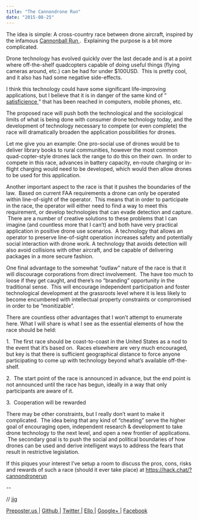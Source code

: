 ```yaml
---
title: "The Cannondrone Run"
date: "2015-08-25"
---
```


<div class="content">
<p>The idea is simple: A cross-country race between drone aircraft, inspired by
the infamous <a href="https://en.wikipedia.org/wiki
/Cannonball_Baker_Sea-To-Shining-Sea_Memorial_Trophy_Dash" target="_blank"> Cannonball Run </a> .  Explaining the
purpose is a bit more complicated.</p>
<p>Drone technology has evolved quickly over the last decade and is at a point
where off-the-shelf quadcopters capable of doing useful things (flying cameras
around, etc.) can be had for under $100USD.  This is pretty cool, and it also
has had some negative side-effects.</p>
<p>I think this technology could have some significant life-improving
applications, but I believe that it is in danger of the same kind of “ <a href="https://en.wikipedia.org/wiki/Satisficing" target="_blank">
satisficience </a> “ that has been
reached in computers, mobile phones, etc.</p>
<p>The proposed race will push both the technological and the sociological limits
of what is being done with consumer drone technology today, and the
development of technology necessary to compete (or even complete) the race
will dramatically broaden the application possibilities for drones.</p>
<p>Let me give you an example: One pro-social use of drones would be to deliver
library books to rural communities, however the most common quad-copter-style
drones lack the range to do this on their own.  In order to compete in this
race, advances in battery capacity, en-route charging or in-flight charging
would need to be developed, which would then allow drones to be used for this
application.</p>
<p>Another important aspect to the race is that it pushes the boundaries of the
law.  Based on current FAA requirements a drone can only be operated within
line-of-sight of the operator.  This means that in order to participate in the
race, the operator will either need to find a way to meet this requirement, or
develop technologies that can evade detection and capture.  There are a number
of creative solutions to these problems that I can imagine (and countless more
that I can’t) and both have very practical application in positive drone use
scenarios.  A technology that allows an operator to preserve line-of-sight
operation increases safety and potentially social interaction with drone work.
A technology that avoids detection will also avoid collisions with other
aircraft, and be capable of delivering packages in a more secure fashion.</p>
<p>One final advantage to the somewhat “outlaw” nature of the race is that it
will discourage corporations from direct involvement.  The have too much to
loose if they get caught, and there’s no “branding” opportunity in the
traditional sense.  This will encourage independent participation and foster
technological development at the grassroots level where it is less likely to
become encumbered with intellectual property constraints or compromised in
order to be “monitizable”.</p>
<p>There are countless other advantages that I won’t attempt to enumerate here.
What I will share is what I see as the essential elements of how the race
should be held:</p>
<p>1.  The first race should be coast-to-coast in the United States as a nod to
the event that it’s based on.  Races elsewhere are very much encouraged, but
key is that there is sufficient geographical distance to force anyone
participating to come up with technology beyond what’s available off-the-
shelf.</p>
<p>2.  The start point of the race is announced in advance, but the end point is
not announced until the race has begun, ideally in a way that only
participants are aware of it.</p>
<p>3.  Cooperation will be rewarded</p>
<p>There may be other constraints, but I really don’t want to make it
complicated.  The idea being that any kind of “cheating” serve the higher goal
of encouraging open, independent research &amp; development to take drone
technology to the next level, and open a new frontier of applications.  The
secondary goal is to push the social and political boundaries of how drones
can be used and derive intelligent ways to address the fears that result in
restrictive legislation.</p>
<p>If this piques your interest I’ve setup a room to discuss the pros, cons,
risks and rewards of such a race (should it ever take place) at <a href="https://hack.chat/?cannondronerun" target="_blank">
https://hack.chat/?cannondronerun </a></p>
<p>--</p>
<p>// jjg</p>
<p><a href="http://jjg.preposter.us/" target="_blank"> Preposter.us </a> | <a href="https://github.com/jjg" target="_blank"> Github
</a> | <a href="https://twitter.com/jasonbot2000" target="_blank"> Twitter </a> | <a href="https://ello.co/jasonbot" target="_blank">
Ello </a> | <a href="https://plus.google.com/u/0/+JasonGullickson/posts" target="_blank"> Google+
</a> | <a href="https://www.facebook.com/jasonjgullickson" target="_blank"> Facebook
</a></p>
</div>
